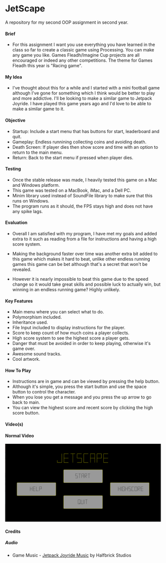 # JetScape
A repository for my second OOP assignment in second year.

#### Brief
- For this assignment I want you use everything you have learned in the class so far to create a classic game using Processing. You can make any game you like. Games Fleadh/Imagine Cup projects are all encouraged or indeed any other competitions. The theme for Games Fleadh this year is "Racing game".

#### My Idea
- I've thought about this for a while and I started with a mini football game although I've gone for something which I think would be better to play and more addictive. I'll be looking to make a similar game to Jetpack Joyride. I have played this game years ago and I'd love to be able to make a similar game to it.

#### Objective
- Startup: Include a start menu that has buttons for start, leaderboard and quit.
- Gameplay: Endless runnining collecting coins and avoiding death.
- Death Screen: If player dies then show score and time with an option to return to the main menu.
- Return: Back to the start menu if pressed when player dies.

#### Testing
- Once the stable release was made, I heavily tested this game on a Mac and Windows platform.
- This game was tested on a MacBook, iMac, and a Dell PC.
- Minim library used instead of SoundFile library to make sure that this runs on Windows.
- The program runs as it should, the FPS stays high and does not have any spike lags.

#### Evaluation
- Overall I am satisfied with my program, I have met my goals and added extra to it such as reading from a file for instructions and having a high score system.

- Making the background faster over time was another extra bit added to this game which makes it hard to beat, unlike other endless running games this game can be bet although that's a secret that won't be revealed.

- However it is nearly impossible to beat this game due to the speed change so it would take great skills and possible luck to actually win, but winning in an endless running game? Highly unlikely.

#### Key Features
- Main menu where you can select what to do.
- Polymorphism included.
- Inheritance used.
- File Input included to display instructions for the player.
- Score to keep count of how much coins a player collects.
- High score system to see the highest score a player gets.
- Danger that must be avoided in order to keep playing, otherwise it's game over.
- Awesome sound tracks.
- Cool artwork.

#### How To Play
- Instructions are in game and can be viewed by pressing the help button.
- Although it's simple, you press the start button and use the space button to control the character.
- When you lose you get a message and you press the up arrow to go back to main.
- You can view the highest score and recent score by clicking the high score button.

#### Video(s)

#### Normal Video
[![Video](https://github.com/GabrielGrimberg/JetScape/blob/master/Screenshots/Main.png)](https://youtu.be/MsKHBgsILSM)

#### Credits

##### Audio
- Game Music - [Jetpack Joyride Music](https://halfbrick.com) by Halfbrick Studios
